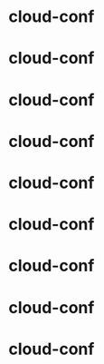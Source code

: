 # cloud-conf
# cloud-conf
# cloud-conf
# cloud-conf
# cloud-conf
# cloud-conf
# cloud-conf
# cloud-conf
# cloud-conf
